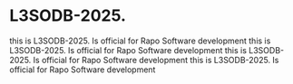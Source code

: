 # L3SODB-2025.
this is L3SODB-2025. Is official for Rapo Software development
this is L3SODB-2025. Is official for Rapo Software development
this is L3SODB-2025. Is official for Rapo Software development
this is L3SODB-2025. Is official for Rapo Software development
